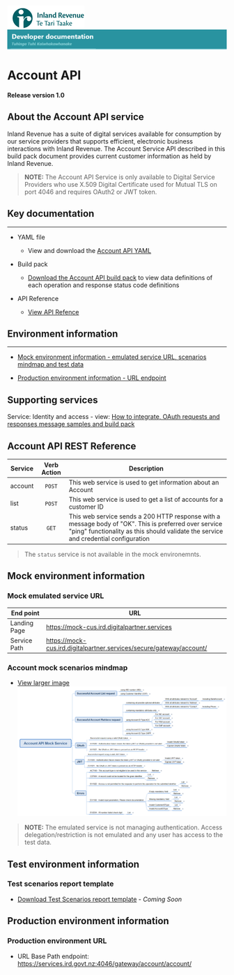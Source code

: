
![IRD logo](../../Images/IRlogo.gif)
![Software Dev](../../Images/SoftwareDev.png)

# Account API 

#### Release version 1.0

## About the Account API service

Inland Revenue has a suite of digital services available for consumption by our service providers that supports efficient, electronic business interactions with Inland Revenue. 
The Account Service API described in this build pack document provides current customer information as held by Inland Revenue. 

>**NOTE:** The Account API Service is only available to Digital Service Providers who use X.509 Digital Certificate used for Mutual TLS on port 4046 and requires OAuth2 or JWT token.

## Key documentation
---
- YAML file
	- View and download the [Account API YAML](Account%202020-09-30.yaml)

- Build pack 
	- [Download the Account API build pack](Build%20pack%20-%20Account%20API.pdf) to view data definitions of each operation and response status code definitions

- API Reference	
	- [View API Refence](#Account-API-REST-Reference)

## Environment information
---
- [Mock environment information - emulated service URL, scenarios mindmap and test data](#mock-environment-information)


- [Production environment information - URL endpoint](#production-environment-information)

## Supporting services

Service: Identity and access - view: [How to integrate, OAuth requests and responses message samples and build pack](https://github.com/InlandRevenue/Gateway_Services-Access/tree/master/Identity%20and%20Access)

<a name="Account-API-REST-Reference"></a>
## Account API REST Reference

|Service| Verb Action| Description |
| -- | :--: | -- |
|account | `POST` | This web service is used to get information about an Account|
| list | `POST` | This web service is used to get a list of accounts for a customer ID |
| status | `GET` | This web service sends a 200 HTTP response with a message body of "OK". This is preferred over service "ping" functionality as this should validate the service and credential configuration |

> The `status` service is not available in the mock environemnts. 

<a name="mock-environment-information"></a>
## Mock environment information

### Mock emulated service URL
| End point|  URL|
|--|--|
 Landing Page | https://mock-cus.ird.digitalpartner.services
 Service Path | https://mock-cus.ird.digitalpartner.services/secure/gateway/account/|

### Account mock scenarios mindmap

- [View larger image](../images/Account%20API%20Mock%20Service.png)
![Mock Scenarios](../images/Account%20API%20Mock%20Service.png)

> **NOTE:** The emulated service is not managing authentication. Access delegation/restriction is not emulated and any user has access to the test data.


<a name="test-environment-information"></a>
## Test environment information

### Test scenarios report template

- [Download Test Scenarios report template](Account%20API-%20Test%20Report%20Template.docx) - *Coming Soon*


<a name="production-environment-information"></a>
## Production environment information

### Production environment URL

* URL Base Path endpoint: https://services.ird.govt.nz:4046/gateway/account/account/
